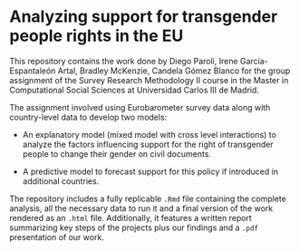 # Analyzing support for transgender people rights in the EU
 
This repository contains the work done by Diego Paroli, Irene García-Espantaleón Artal, Bradley McKenzie, Candela Gómez Blanco for the group assignment of the Survey Research Methodology II course in the Master in Computational Social Sciences at Universidad Carlos III de Madrid.

The assignment involved using Eurobarometer survey data along with country-level data to develop two models:

- An explanatory model (mixed model with cross level interactions) to analyze the factors influencing support for the right of transgender people to change their gender on civil documents.

- A predictive model to forecast support for this policy if introduced in additional countries.

The repository includes a fully replicable `.Rmd` file containing the complete analysis, all the necessary data to run it and a final version of the work rendered as an `.html` file. Additionally, it features a written report summarizing key steps of the projects plus our findings and a `.pdf` presentation of our work.
